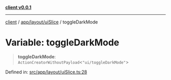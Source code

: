 [**client v0.0.1**](../../../../README.md)

***

[client](../../../../README.md) / [app/layout/uiSlice](../README.md) / toggleDarkMode

# Variable: toggleDarkMode

> **toggleDarkMode**: `ActionCreatorWithoutPayload`\<`"ui/toggleDarkMode"`\>

Defined in: [src/app/layout/uiSlice.ts:28](https://github.com/petelc/WMS/blob/0ba5e61a5ede3de744df1a5839724fa19a2a534f/client/src/app/layout/uiSlice.ts#L28)
